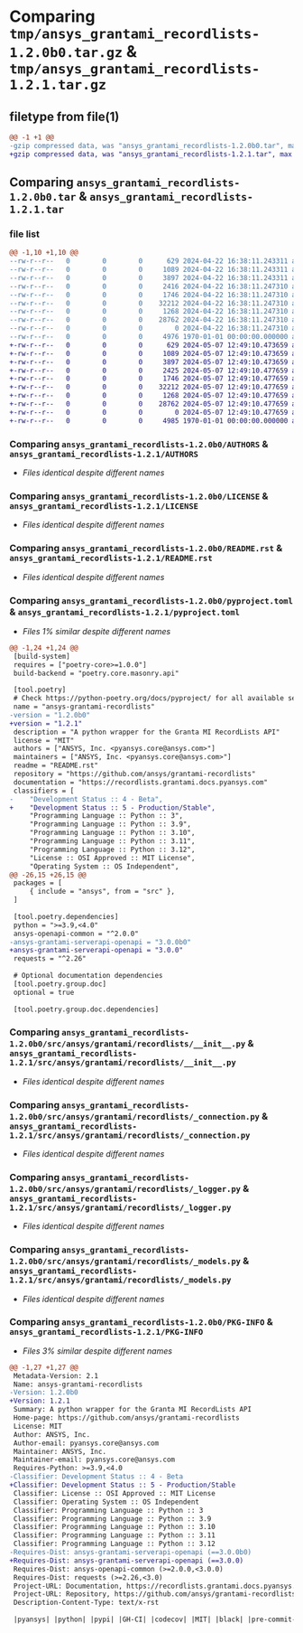 # Comparing `tmp/ansys_grantami_recordlists-1.2.0b0.tar.gz` & `tmp/ansys_grantami_recordlists-1.2.1.tar.gz`

## filetype from file(1)

```diff
@@ -1 +1 @@
-gzip compressed data, was "ansys_grantami_recordlists-1.2.0b0.tar", max compression
+gzip compressed data, was "ansys_grantami_recordlists-1.2.1.tar", max compression
```

## Comparing `ansys_grantami_recordlists-1.2.0b0.tar` & `ansys_grantami_recordlists-1.2.1.tar`

### file list

```diff
@@ -1,10 +1,10 @@
--rw-r--r--   0        0        0      629 2024-04-22 16:38:11.243311 ansys_grantami_recordlists-1.2.0b0/AUTHORS
--rw-r--r--   0        0        0     1089 2024-04-22 16:38:11.243311 ansys_grantami_recordlists-1.2.0b0/LICENSE
--rw-r--r--   0        0        0     3897 2024-04-22 16:38:11.243311 ansys_grantami_recordlists-1.2.0b0/README.rst
--rw-r--r--   0        0        0     2416 2024-04-22 16:38:11.247310 ansys_grantami_recordlists-1.2.0b0/pyproject.toml
--rw-r--r--   0        0        0     1746 2024-04-22 16:38:11.247310 ansys_grantami_recordlists-1.2.0b0/src/ansys/grantami/recordlists/__init__.py
--rw-r--r--   0        0        0    32212 2024-04-22 16:38:11.247310 ansys_grantami_recordlists-1.2.0b0/src/ansys/grantami/recordlists/_connection.py
--rw-r--r--   0        0        0     1268 2024-04-22 16:38:11.247310 ansys_grantami_recordlists-1.2.0b0/src/ansys/grantami/recordlists/_logger.py
--rw-r--r--   0        0        0    28762 2024-04-22 16:38:11.247310 ansys_grantami_recordlists-1.2.0b0/src/ansys/grantami/recordlists/_models.py
--rw-r--r--   0        0        0        0 2024-04-22 16:38:11.247310 ansys_grantami_recordlists-1.2.0b0/src/ansys/grantami/recordlists/py.typed
--rw-r--r--   0        0        0     4976 1970-01-01 00:00:00.000000 ansys_grantami_recordlists-1.2.0b0/PKG-INFO
+-rw-r--r--   0        0        0      629 2024-05-07 12:49:10.473659 ansys_grantami_recordlists-1.2.1/AUTHORS
+-rw-r--r--   0        0        0     1089 2024-05-07 12:49:10.473659 ansys_grantami_recordlists-1.2.1/LICENSE
+-rw-r--r--   0        0        0     3897 2024-05-07 12:49:10.473659 ansys_grantami_recordlists-1.2.1/README.rst
+-rw-r--r--   0        0        0     2425 2024-05-07 12:49:10.477659 ansys_grantami_recordlists-1.2.1/pyproject.toml
+-rw-r--r--   0        0        0     1746 2024-05-07 12:49:10.477659 ansys_grantami_recordlists-1.2.1/src/ansys/grantami/recordlists/__init__.py
+-rw-r--r--   0        0        0    32212 2024-05-07 12:49:10.477659 ansys_grantami_recordlists-1.2.1/src/ansys/grantami/recordlists/_connection.py
+-rw-r--r--   0        0        0     1268 2024-05-07 12:49:10.477659 ansys_grantami_recordlists-1.2.1/src/ansys/grantami/recordlists/_logger.py
+-rw-r--r--   0        0        0    28762 2024-05-07 12:49:10.477659 ansys_grantami_recordlists-1.2.1/src/ansys/grantami/recordlists/_models.py
+-rw-r--r--   0        0        0        0 2024-05-07 12:49:10.477659 ansys_grantami_recordlists-1.2.1/src/ansys/grantami/recordlists/py.typed
+-rw-r--r--   0        0        0     4985 1970-01-01 00:00:00.000000 ansys_grantami_recordlists-1.2.1/PKG-INFO
```

### Comparing `ansys_grantami_recordlists-1.2.0b0/AUTHORS` & `ansys_grantami_recordlists-1.2.1/AUTHORS`

 * *Files identical despite different names*

### Comparing `ansys_grantami_recordlists-1.2.0b0/LICENSE` & `ansys_grantami_recordlists-1.2.1/LICENSE`

 * *Files identical despite different names*

### Comparing `ansys_grantami_recordlists-1.2.0b0/README.rst` & `ansys_grantami_recordlists-1.2.1/README.rst`

 * *Files identical despite different names*

### Comparing `ansys_grantami_recordlists-1.2.0b0/pyproject.toml` & `ansys_grantami_recordlists-1.2.1/pyproject.toml`

 * *Files 1% similar despite different names*

```diff
@@ -1,24 +1,24 @@
 [build-system]
 requires = ["poetry-core>=1.0.0"]
 build-backend = "poetry.core.masonry.api"
 
 [tool.poetry]
 # Check https://python-poetry.org/docs/pyproject/ for all available sections
 name = "ansys-grantami-recordlists"
-version = "1.2.0b0"
+version = "1.2.1"
 description = "A python wrapper for the Granta MI RecordLists API"
 license = "MIT"
 authors = ["ANSYS, Inc. <pyansys.core@ansys.com>"]
 maintainers = ["ANSYS, Inc. <pyansys.core@ansys.com>"]
 readme = "README.rst"
 repository = "https://github.com/ansys/grantami-recordlists"
 documentation = "https://recordlists.grantami.docs.pyansys.com"
 classifiers = [
-    "Development Status :: 4 - Beta",
+    "Development Status :: 5 - Production/Stable",
     "Programming Language :: Python :: 3",
     "Programming Language :: Python :: 3.9",
     "Programming Language :: Python :: 3.10",
     "Programming Language :: Python :: 3.11",
     "Programming Language :: Python :: 3.12",
     "License :: OSI Approved :: MIT License",
     "Operating System :: OS Independent",
@@ -26,15 +26,15 @@
 packages = [
     { include = "ansys", from = "src" },
 ]
 
 [tool.poetry.dependencies]
 python = ">=3.9,<4.0"
 ansys-openapi-common = "^2.0.0"
-ansys-grantami-serverapi-openapi = "3.0.0b0"
+ansys-grantami-serverapi-openapi = "3.0.0"
 requests = "^2.26"
 
 # Optional documentation dependencies
 [tool.poetry.group.doc]
 optional = true
 
 [tool.poetry.group.doc.dependencies]
```

### Comparing `ansys_grantami_recordlists-1.2.0b0/src/ansys/grantami/recordlists/__init__.py` & `ansys_grantami_recordlists-1.2.1/src/ansys/grantami/recordlists/__init__.py`

 * *Files identical despite different names*

### Comparing `ansys_grantami_recordlists-1.2.0b0/src/ansys/grantami/recordlists/_connection.py` & `ansys_grantami_recordlists-1.2.1/src/ansys/grantami/recordlists/_connection.py`

 * *Files identical despite different names*

### Comparing `ansys_grantami_recordlists-1.2.0b0/src/ansys/grantami/recordlists/_logger.py` & `ansys_grantami_recordlists-1.2.1/src/ansys/grantami/recordlists/_logger.py`

 * *Files identical despite different names*

### Comparing `ansys_grantami_recordlists-1.2.0b0/src/ansys/grantami/recordlists/_models.py` & `ansys_grantami_recordlists-1.2.1/src/ansys/grantami/recordlists/_models.py`

 * *Files identical despite different names*

### Comparing `ansys_grantami_recordlists-1.2.0b0/PKG-INFO` & `ansys_grantami_recordlists-1.2.1/PKG-INFO`

 * *Files 3% similar despite different names*

```diff
@@ -1,27 +1,27 @@
 Metadata-Version: 2.1
 Name: ansys-grantami-recordlists
-Version: 1.2.0b0
+Version: 1.2.1
 Summary: A python wrapper for the Granta MI RecordLists API
 Home-page: https://github.com/ansys/grantami-recordlists
 License: MIT
 Author: ANSYS, Inc.
 Author-email: pyansys.core@ansys.com
 Maintainer: ANSYS, Inc.
 Maintainer-email: pyansys.core@ansys.com
 Requires-Python: >=3.9,<4.0
-Classifier: Development Status :: 4 - Beta
+Classifier: Development Status :: 5 - Production/Stable
 Classifier: License :: OSI Approved :: MIT License
 Classifier: Operating System :: OS Independent
 Classifier: Programming Language :: Python :: 3
 Classifier: Programming Language :: Python :: 3.9
 Classifier: Programming Language :: Python :: 3.10
 Classifier: Programming Language :: Python :: 3.11
 Classifier: Programming Language :: Python :: 3.12
-Requires-Dist: ansys-grantami-serverapi-openapi (==3.0.0b0)
+Requires-Dist: ansys-grantami-serverapi-openapi (==3.0.0)
 Requires-Dist: ansys-openapi-common (>=2.0.0,<3.0.0)
 Requires-Dist: requests (>=2.26,<3.0)
 Project-URL: Documentation, https://recordlists.grantami.docs.pyansys.com
 Project-URL: Repository, https://github.com/ansys/grantami-recordlists
 Description-Content-Type: text/x-rst
 
 |pyansys| |python| |pypi| |GH-CI| |codecov| |MIT| |black| |pre-commit-ci|
```

